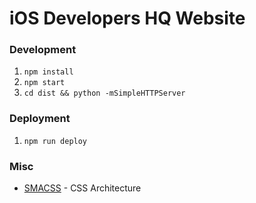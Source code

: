 # iOS Developers HQ Website

### Development

1. `npm install`
1. `npm start`
1.  `cd dist && python -mSimpleHTTPServer`

### Deployment

1. `npm run deploy`

### Misc

* [SMACSS](https://smacss.com/) - CSS Architecture
